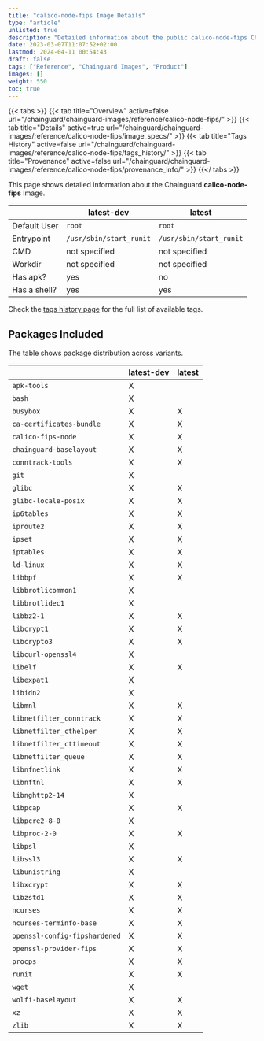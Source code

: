 ```yaml
---
title: "calico-node-fips Image Details"
type: "article"
unlisted: true
description: "Detailed information about the public calico-node-fips Chainguard Image."
date: 2023-03-07T11:07:52+02:00
lastmod: 2024-04-11 00:54:43
draft: false
tags: ["Reference", "Chainguard Images", "Product"]
images: []
weight: 550
toc: true
---
```


{{< tabs >}}
{{< tab title="Overview" active=false url="/chainguard/chainguard-images/reference/calico-node-fips/" >}}
{{< tab title="Details" active=true url="/chainguard/chainguard-images/reference/calico-node-fips/image_specs/" >}}
{{< tab title="Tags History" active=false url="/chainguard/chainguard-images/reference/calico-node-fips/tags_history/" >}}
{{< tab title="Provenance" active=false url="/chainguard/chainguard-images/reference/calico-node-fips/provenance_info/" >}}
{{</ tabs >}}

This page shows detailed information about the Chainguard **calico-node-fips** Image.

|              | latest-dev              | latest                  |
|--------------|-------------------------|-------------------------|
| Default User | `root`                  | `root`                  |
| Entrypoint   | `/usr/sbin/start_runit` | `/usr/sbin/start_runit` |
| CMD          | not specified           | not specified           |
| Workdir      | not specified           | not specified           |
| Has apk?     | yes                     | no                      |
| Has a shell? | yes                     | yes                     |

Check the [tags history page](/chainguard/chainguard-images/reference/calico-node-fips/tags_history/) for the full list of available tags.

## Packages Included
The table shows package distribution across variants.

|                               | latest-dev | latest |
|-------------------------------|------------|--------|
| `apk-tools`                   | X          |        |
| `bash`                        | X          |        |
| `busybox`                     | X          | X      |
| `ca-certificates-bundle`      | X          | X      |
| `calico-fips-node`            | X          | X      |
| `chainguard-baselayout`       | X          | X      |
| `conntrack-tools`             | X          | X      |
| `git`                         | X          |        |
| `glibc`                       | X          | X      |
| `glibc-locale-posix`          | X          | X      |
| `ip6tables`                   | X          | X      |
| `iproute2`                    | X          | X      |
| `ipset`                       | X          | X      |
| `iptables`                    | X          | X      |
| `ld-linux`                    | X          | X      |
| `libbpf`                      | X          | X      |
| `libbrotlicommon1`            | X          |        |
| `libbrotlidec1`               | X          |        |
| `libbz2-1`                    | X          | X      |
| `libcrypt1`                   | X          | X      |
| `libcrypto3`                  | X          | X      |
| `libcurl-openssl4`            | X          |        |
| `libelf`                      | X          | X      |
| `libexpat1`                   | X          |        |
| `libidn2`                     | X          |        |
| `libmnl`                      | X          | X      |
| `libnetfilter_conntrack`      | X          | X      |
| `libnetfilter_cthelper`       | X          | X      |
| `libnetfilter_cttimeout`      | X          | X      |
| `libnetfilter_queue`          | X          | X      |
| `libnfnetlink`                | X          | X      |
| `libnftnl`                    | X          | X      |
| `libnghttp2-14`               | X          |        |
| `libpcap`                     | X          | X      |
| `libpcre2-8-0`                | X          |        |
| `libproc-2-0`                 | X          | X      |
| `libpsl`                      | X          |        |
| `libssl3`                     | X          | X      |
| `libunistring`                | X          |        |
| `libxcrypt`                   | X          | X      |
| `libzstd1`                    | X          | X      |
| `ncurses`                     | X          | X      |
| `ncurses-terminfo-base`       | X          | X      |
| `openssl-config-fipshardened` | X          | X      |
| `openssl-provider-fips`       | X          | X      |
| `procps`                      | X          | X      |
| `runit`                       | X          | X      |
| `wget`                        | X          |        |
| `wolfi-baselayout`            | X          | X      |
| `xz`                          | X          | X      |
| `zlib`                        | X          | X      |


